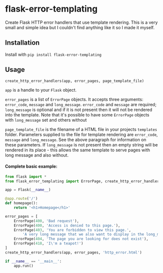 # flask-error-templating

Create Flask HTTP error handlers that use template rendering. This is a very small and simple idea but I couldn't find anything like it so I made it myself.

## Installation

Install with `pip install flask-error-templating`

## Usage

```python
create_http_error_handlers(app, error_pages, page_template_file)
```

`app` is a handle to your `Flask` object.

`error_pages` is a list of `ErrorPage` objects. It accepts three arguments: `error_code`, `message` and `long_message`. `error_code` and `message` are required; `long_message` is optional and if it is not present then it will not be rendered into the template. Note that it's possible to have some `ErrorPage` objects with `long_message` set and others without

`page_template_file` is the filename of a HTML file in your projects `templates` folder. Parameters supplied to the file for template rendering are `error_code`, `message` and `long_message`. See the above paragraph for information on these parameters. If `long_message` is not present then an empty string will be rendered in its place - this allows the same template to serve pages with long message and also without.

#### Complete basic example:
```python
from flask import *
from flask_error_templating import ErrorPage, create_http_error_handlers

app = Flask(__name__)

@app.route('/')
def homepage():
    return '<h1>Homepage</h1>'

error_pages = [
    ErrorPage(400, 'Bad request'),
    ErrorPage(400, 'Access is denied to this page.'),
    ErrorPage(403, 'You are forbidden to view this page.',
        'A very long message that we also want to display in the long_message field'),
    ErrorPage(404, 'The page you are looking for does not exist'),
    ErrorPage(418, 'I\'m a teapot!')
]
create_http_error_handlers(app, error_pages, 'http_error.html')

if __name__ == '__main__':
    app.run()

```